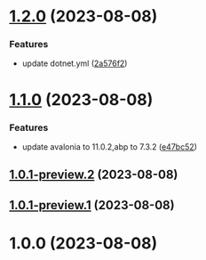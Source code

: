 # [1.2.0](https://github.com/zyknow/Abp.Localization.Avalonia/compare/v1.1.0...v1.2.0) (2023-08-08)


### Features

* update dotnet.yml ([2a576f2](https://github.com/zyknow/Abp.Localization.Avalonia/commit/2a576f26e5a9a8055ebd36d917d521b9cdc086ff))

# [1.1.0](https://github.com/zyknow/Abp.Localization.Avalonia/compare/v1.0.0...v1.1.0) (2023-08-08)


### Features

* update avalonia to 11.0.2,abp to 7.3.2 ([e47bc52](https://github.com/zyknow/Abp.Localization.Avalonia/commit/e47bc527ffa79f12360a25e9ced7dbeba42a410e))

## [1.0.1-preview.2](https://github.com/zyknow/Abp.Localization.Avalonia/compare/v1.0.1-preview.1...v1.0.1-preview.2) (2023-08-08)

## [1.0.1-preview.1](https://github.com/zyknow/Abp.Localization.Avalonia/compare/v1.0.0...v1.0.1-preview.1) (2023-08-08)

# 1.0.0 (2023-08-08)
